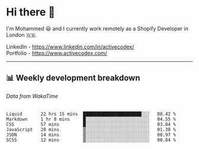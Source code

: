 # Hi there 👋

I'm Mohammed 😃 and I currently work remotely as a Shopify Developer in London 🇬🇧.

LinkedIn - https://www.linkedin.com/in/activecodex/
<br/>
Portfolio - https://www.activecodex.com/

---

## 📊 Weekly development breakdown
###### Data from WakaTime

<!--START_SECTION:waka-->

```text
Liquid       22 hrs 15 mins  ██████████████████████░░░   88.42 %
Markdown     1 hr 8 mins     █░░░░░░░░░░░░░░░░░░░░░░░░   04.55 %
CSS          57 mins         █░░░░░░░░░░░░░░░░░░░░░░░░   03.84 %
JavaScript   20 mins         ▒░░░░░░░░░░░░░░░░░░░░░░░░   01.38 %
JSON         14 mins         ▒░░░░░░░░░░░░░░░░░░░░░░░░   00.97 %
SCSS         12 mins         ▒░░░░░░░░░░░░░░░░░░░░░░░░   00.84 %
```

<!--END_SECTION:waka-->
